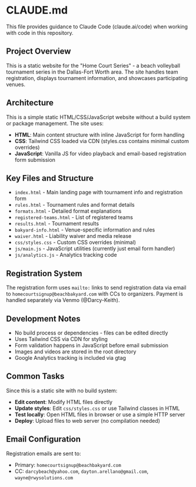 # CLAUDE.md

This file provides guidance to Claude Code (claude.ai/code) when working with code in this repository.

## Project Overview

This is a static website for the "Home Court Series" - a beach volleyball tournament series in the Dallas-Fort Worth area. The site handles team registration, displays tournament information, and showcases participating venues.

## Architecture

This is a simple static HTML/CSS/JavaScript website without a build system or package management. The site uses:

- **HTML**: Main content structure with inline JavaScript for form handling
- **CSS**: Tailwind CSS loaded via CDN (styles.css contains minimal custom overrides)
- **JavaScript**: Vanilla JS for video playback and email-based registration form submission

## Key Files and Structure

- `index.html` - Main landing page with tournament info and registration form
- `rules.html` - Tournament rules and format details
- `formats.html` - Detailed format explanations
- `registered-teams.html` - List of registered teams
- `results.html` - Tournament results
- `bakyard-info.html` - Venue-specific information and rules
- `waiver.html` - Liability waiver and media release
- `css/styles.css` - Custom CSS overrides (minimal)
- `js/main.js` - JavaScript utilities (currently just email form handler)
- `js/analytics.js` - Analytics tracking code

## Registration System

The registration form uses `mailto:` links to send registration data via email to `homecourtsignup@beachbakyard.com` with CCs to organizers. Payment is handled separately via Venmo (@Darcy-Keith).

## Development Notes

- No build process or dependencies - files can be edited directly
- Uses Tailwind CSS via CDN for styling
- Form validation happens in JavaScript before email submission
- Images and videos are stored in the root directory
- Google Analytics tracking is included via gtag

## Common Tasks

Since this is a static site with no build system:
- **Edit content**: Modify HTML files directly
- **Update styles**: Edit `css/styles.css` or use Tailwind classes in HTML
- **Test locally**: Open HTML files in browser or use a simple HTTP server
- **Deploy**: Upload files to web server (no compilation needed)

## Email Configuration

Registration emails are sent to:
- Primary: `homecourtsignup@beachbakyard.com`
- CC: `darcybeach@yahoo.com`, `dayton.arellano@gmail.com`, `wayne@rwysolutions.com`